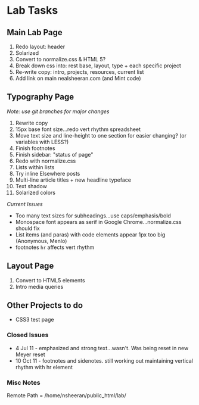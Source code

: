 # Lab Tasks

## Main Lab Page
1. Redo layout: header
2. Solarized
2. Convert to normalize.css & HTML 5?
3. Break down css into: rest base, layout, type + each specific project
4. Re-write copy: intro, projects, resources, current list
5. Add link on main nealsheeran.com (and Mint code)

## Typography Page
*Note: use git branches for major changes*

1. Rewrite copy
2. 15px base font size...redo vert rhythm spreadsheet
3. Move text size and line-height to one section for easier changing? (or variables with LESS?)
4. Finish footnotes
5. Finish sidebar: "status of page"
6. Redo with normalize.css
7. Lists within lists
8. Try inline Elsewhere posts
9. Multi-line article titles + new headline typeface
10. Text shadow
11. Solarized colors

*Current Issues*

- Too many text sizes for subheadings...use caps/emphasis/bold
- Monospace font appears as serif in Google Chrome...normalize.css should fix
- List items (and paras) with code elements appear 1px too big (Anonymous, Menlo)
- footnotes `hr` affects vert rhythm

## Layout Page
1. Convert to HTML5 elements
2. Intro media queries

## Other Projects to do

- CSS3 test page

### Closed Issues

- 4 Jul 11 - emphasized and strong text...wasn't. Was being reset in new Meyer reset
- 10 Oct 11 - footnotes and sidenotes. still working out maintaining vertical rhythm with hr element

### Misc Notes

Remote Path = /home/nsheeran/public_html/lab/
